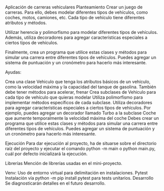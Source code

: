 Aplicación de carreras vehiculares
Planteamiento
Crear un juego de carreras. Para ello, debes modelar diferentes tipos de vehículos, como coches, motos, camiones, etc. Cada tipo de vehículo tiene diferentes atributos y métodos.

Utilizar herencia y polimorfismo para modelar diferentes tipos de vehículos. Además, utiliza decoradores para agregar características especiales a ciertos tipos de vehículos.

Finalmente, crea un programa que utilice estas clases y métodos para simular una carrera entre diferentes tipos de vehículos. Puedes agregar un sistema de puntuación y un cronómetro para hacerlo más interesante.

Ayudas:

Crea una clase Vehiculo que tenga los atributos básicos de un vehículo, como la velocidad máxima y la capacidad del tanque de gasolina. También debe tener métodos para acelerar, frenar
Crea subclases de Vehiculo para cada tipo de vehículo que quieras modelar
Utiliza polimorfismo para implementar métodos específicos de cada subclase.
Utiliza decoradores para agregar características especiales a ciertos tipos de vehículos. Por ejemplo, puedes agregar un decorador llamado Turbo a la subclase Coche que aumente temporalmente la velocidad máxima del coche
Debes crear un programa que utilice estas clases y métodos para simular una carrera entre diferentes tipos de vehículos. Puedes agregar un sistema de puntuación y un cronómetro para hacerlo más interesante.

Ejecución
Para dar ejecución al proyecto, ha de situarse sobre el directorio raíz del proyecto y ejecutar el comando python -m main o python main.py, cuál por defecto inicializará la ejecución.

Librerías
Mención de librerías usadas en el mini-proyecto.

Venv: Uso de entorno virtual para delimitación en instalaciones.
Pytest Instalación vía python -m pip install pytest para tests unitarios.
Desarrollo
Se diagnosticarán detalles en el futuro desarrollo.

